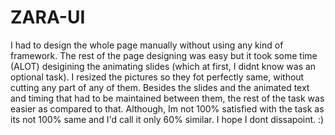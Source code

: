 # ZARA-UI
I had to design the whole page manually without using any kind of framework. The rest of the page designing was easy but it took some time (ALOT) desigining the animating slides (which at first, I didnt know was an optional task).
I resized the pictures so they fot perfectly same, without cutting any part of any of them.
Besides the slides and the animated text and timing that had to be maintained between them, the rest of the task was easier as compared to that.
Although, Im not 100% satisfied with the task as its not 100% same and I'd call it only 60% similar.
I hope I dont dissapoint. :)
